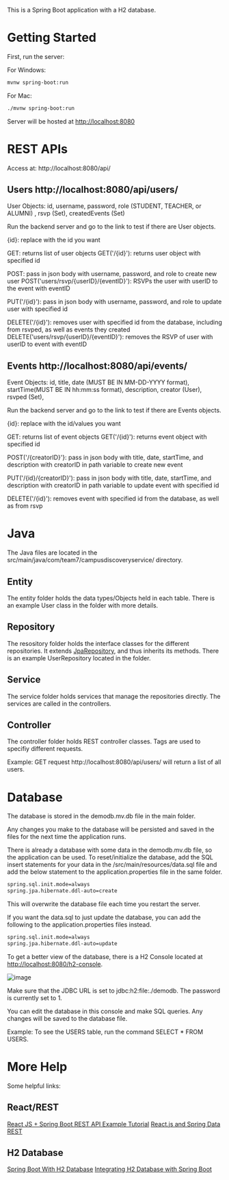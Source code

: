 This is a Spring Boot application with a H2 database.

# Getting Started

First, run the server:

For Windows:

```bash
mvnw spring-boot:run
```

For Mac:

```bash
./mvnw spring-boot:run
```

Server will be hosted at [http://localhost:8080](http://localhost:8080)

# REST APIs
Access at: http://localhost:8080/api/

## Users http://localhost:8080/api/users/
User Objects: 
id, username, password, role (STUDENT, TEACHER, or ALUMNI) , rsvp (Set), createdEvents (Set)

Run the backend server and go to the link to test if there are User objects.

{id}: replace with the id you want

GET: returns list of user objects
GET('/{id}'): returns user object with specified id

POST: pass in json body with username, password, and role to create new user
POST('users/rsvp/{userID}/{eventID}'): RSVPs the user with userID to the event with eventID

PUT('/{id}'): pass in json body with username, password, and role to update user with specified id

DELETE('/{id}'): removes user with specified id from the database, including from rsvped, as well as events they created
DELETE('users/rsvp/{userID}/{eventID}'): removes the RSVP of user with userID to event with eventID

## Events http://localhost:8080/api/events/
Event Objects: 
id, title, date (MUST BE IN MM-DD-YYYY format), startTime(MUST BE IN hh:mm:ss format), description, creator (User), rsvped (Set), 

Run the backend server and go to the link to test if there are Events objects.

{id}: replace with the id/values you want

GET: returns list of event objects
GET('/{id}'): returns event object with specified id

POST('/{creatorID}'}: pass in json body with title, date, startTime, and description with creatorID in path variable to create new event

PUT('/{id}/{creatorID}'): pass in json body with title, date, startTime, and description with creatorID in path variable to update event with specified id

DELETE('/{id}'): removes event with specified id from the database, as well as from rsvp

# Java

The Java files are located in the src/main/java/com/team7/campusdiscoveryservice/ directory. 

## Entity
The entity folder holds the data types/Objects held in each table. There is an example User class in the folder with more details.

## Repository
The resository folder holds the interface classes for the different repositories. It extends [JpaRepository](https://docs.spring.io/spring-data/jpa/docs/current/api/org/springframework/data/jpa/repository/JpaRepository.html), and thus inherits its methods. There is an example UserRepository located in the folder.

## Service
The service folder holds services that manage the repositories directly. The services are called in the controllers.

## Controller
The controller folder holds REST controller classes. Tags are used to specifiy different requests.

Example: GET request http://localhost:8080/api/users/ will return a list of all users.

# Database

The database is stored in the demodb.mv.db file in the main folder. 

Any changes you make to the database will be persisted and saved in the files for the next time the application runs.

There is already a database with some data in the demodb.mv.db file, so the application can be used. To reset/initialize the database, add the SQL insert statements for your data in the /src/main/resources/data.sql file and add the below statement to the application.properties file in the same folder.

```bash
spring.sql.init.mode=always
spring.jpa.hibernate.ddl-auto=create
```
This will overwrite the database file each time you restart the server.

If you want the data.sql to just update the database, you can add the following to the application.properties files instead.

```bash
spring.sql.init.mode=always
spring.jpa.hibernate.ddl-auto=update
```

To get a better view of the database, there is a H2 Console located at [http://localhost:8080/h2-console](http://localhost:8080/h2-console). 

![image](https://github.gatech.edu/storage/user/58295/files/a63a0230-4917-4fca-99b6-95f45f4ce9b3)

Make sure that the JDBC URL is set to jdbc:h2:file:./demodb. The password is currently set to 1.


You can edit the database in this console and make SQL queries. Any changes will be saved to the database file.

Example: To see the USERS table, run the command SELECT * FROM USERS.

# More Help 
Some helpful links:

## React/REST
[React JS + Spring Boot REST API Example Tutorial](https://www.youtube.com/watch?v=5RA5NpxbioI)
[React.js and Spring Data REST](https://spring.io/guides/tutorials/react-and-spring-data-rest/)

## H2 Database
[Spring Boot With H2 Database](https://www.baeldung.com/spring-boot-h2-database)
[Integrating H2 Database with Spring Boot](https://stackabuse.com/integrating-h2-database-with-spring-boot/)



